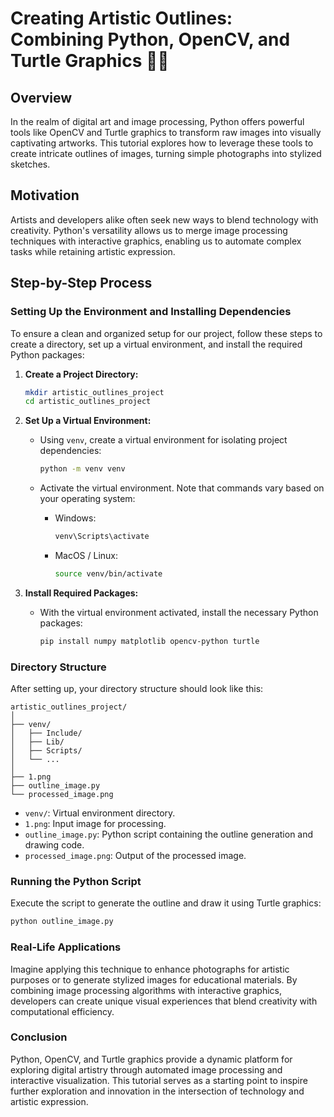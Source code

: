 # Creating Artistic Outlines: Combining Python, OpenCV, and Turtle Graphics 🎨🐍

## Overview
In the realm of digital art and image processing, Python offers powerful tools like OpenCV and Turtle graphics to transform raw images into visually captivating artworks. This tutorial explores how to leverage these tools to create intricate outlines of images, turning simple photographs into stylized sketches.

## Motivation
Artists and developers alike often seek new ways to blend technology with creativity. Python's versatility allows us to merge image processing techniques with interactive graphics, enabling us to automate complex tasks while retaining artistic expression.

## Step-by-Step Process
### Setting Up the Environment and Installing Dependencies
To ensure a clean and organized setup for our project, follow these steps to create a directory, set up a virtual environment, and install the required Python packages:

1. **Create a Project Directory:**
   ```bash
   mkdir artistic_outlines_project
   cd artistic_outlines_project
   ```

2. **Set Up a Virtual Environment:**
   - Using `venv`, create a virtual environment for isolating project dependencies:
     ```bash
     python -m venv venv
     ```

   - Activate the virtual environment. Note that commands vary based on your operating system:
     - Windows:
       ```bash
       venv\Scripts\activate
       ```
     - MacOS / Linux:
       ```bash
       source venv/bin/activate
       ```

3. **Install Required Packages:**
   - With the virtual environment activated, install the necessary Python packages:
     ```bash
     pip install numpy matplotlib opencv-python turtle
     ```

### Directory Structure
After setting up, your directory structure should look like this:

```
artistic_outlines_project/
│
├── venv/
│   ├── Include/
│   ├── Lib/
│   ├── Scripts/
│   └── ...
│
├── 1.png
├── outline_image.py
└── processed_image.png
```

- `venv/`: Virtual environment directory.
- `1.png`: Input image for processing.
- `outline_image.py`: Python script containing the outline generation and drawing code.
- `processed_image.png`: Output of the processed image.

### Running the Python Script
Execute the script to generate the outline and draw it using Turtle graphics:
```bash
python outline_image.py
```

### Real-Life Applications
Imagine applying this technique to enhance photographs for artistic purposes or to generate stylized images for educational materials. By combining image processing algorithms with interactive graphics, developers can create unique visual experiences that blend creativity with computational efficiency.

### Conclusion
Python, OpenCV, and Turtle graphics provide a dynamic platform for exploring digital artistry through automated image processing and interactive visualization. This tutorial serves as a starting point to inspire further exploration and innovation in the intersection of technology and artistic expression.
